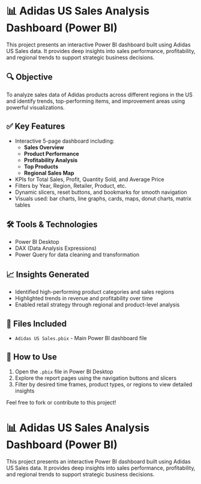 # 📊 Adidas US Sales Analysis Dashboard (Power BI)

This project presents an interactive Power BI dashboard built using Adidas US Sales data. It provides deep insights into sales performance, profitability, and regional trends to support strategic business decisions.

## 🔍 Objective
To analyze sales data of Adidas products across different regions in the US and identify trends, top-performing items, and improvement areas using powerful visualizations.

## ✅ Key Features

- Interactive 5-page dashboard including:
  - **Sales Overview**
  - **Product Performance**
  - **Profitability Analysis**
  - **Top Products**
  - **Regional Sales Map**
- KPIs for Total Sales, Profit, Quantity Sold, and Average Price
- Filters by Year, Region, Retailer, Product, etc.
- Dynamic slicers, reset buttons, and bookmarks for smooth navigation
- Visuals used: bar charts, line graphs, cards, maps, donut charts, matrix tables

## 🛠️ Tools & Technologies

- Power BI Desktop
- DAX (Data Analysis Expressions)
- Power Query for data cleaning and transformation

## 📈 Insights Generated

- Identified high-performing product categories and sales regions
- Highlighted trends in revenue and profitability over time
- Enabled retail strategy through regional and product-level analysis

## 📁 Files Included

- `Adidas US Sales.pbix` - Main Power BI dashboard file

## 📌 How to Use

1. Open the `.pbix` file in Power BI Desktop
2. Explore the report pages using the navigation buttons and slicers
3. Filter by desired time frames, product types, or regions to view detailed insights


Feel free to fork or contribute to this project!
# 📊 Adidas US Sales Analysis Dashboard (Power BI)
This project presents an interactive Power BI dashboard built using Adidas US Sales data. It provides deep insights into sales performance, profitability, and regional trends to support strategic business decisions.
